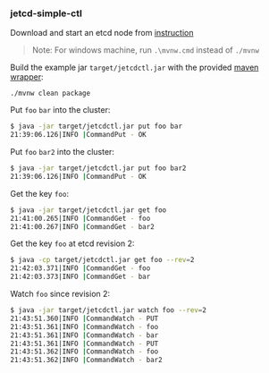 ### jetcd-simple-ctl

Download and start an etcd node from [instruction](https://github.com/coreos/etcd/blob/master/Documentation/dl_build.md)

> Note: For windows machine, run `.\mvnw.cmd` instead of `./mvnw`

Build the example jar `target/jetcdctl.jar` with the provided [maven wrapper][mavenwrapper]:

`./mvnw clean package`

Put `foo` `bar` into the cluster:

```bash
$ java -jar target/jetcdctl.jar put foo bar
21:39:06.126|INFO |CommandPut - OK
 ```
 
Put `foo` `bar2` into the cluster:
 
```bash
$ java -jar target/jetcdctl.jar put foo bar2
21:39:06.126|INFO |CommandPut - OK
```

Get the key `foo`:

```bash
$ java -jar target/jetcdctl.jar get foo
21:41:00.265|INFO |CommandGet - foo
21:41:00.267|INFO |CommandGet - bar2
```

Get the key `foo` at etcd revision 2:

```bash
$ java -cp target/jetcdctl.jar get foo --rev=2
21:42:03.371|INFO |CommandGet - foo
21:42:03.373|INFO |CommandGet - bar
```

Watch `foo` since revision 2:

```bash
$ java -jar target/jetcdctl.jar watch foo --rev=2
21:43:51.360|INFO |CommandWatch - PUT
21:43:51.361|INFO |CommandWatch - foo
21:43:51.361|INFO |CommandWatch - bar
21:43:51.361|INFO |CommandWatch - PUT
21:43:51.362|INFO |CommandWatch - foo
21:43:51.362|INFO |CommandWatch - bar2
```

[mavenwrapper]: https://github.com/takari/maven-wrapper